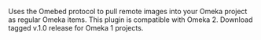 Uses the Omebed protocol to pull remote images into your Omeka project as regular Omeka items.  This plugin  is
compatible with Omeka 2.  Download tagged v.1.0 release for Omeka 1 projects.